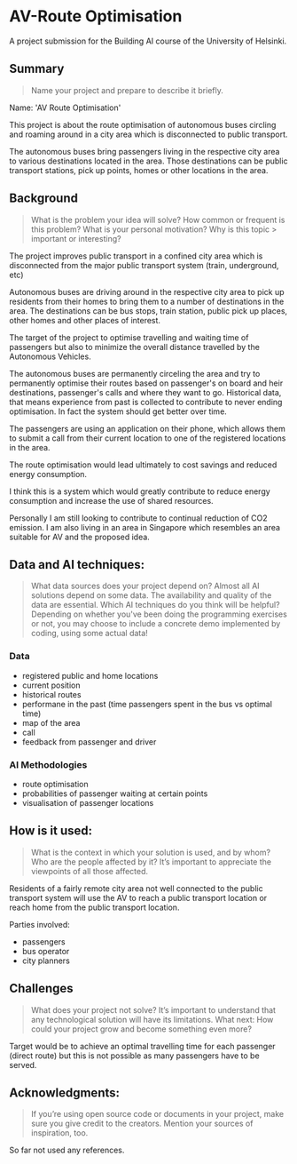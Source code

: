 
# AV-Route Optimisation

A project submission for the Building AI course of the University of Helsinki.


## Summary
> Name your project and prepare to describe it briefly.

Name: 'AV Route Optimisation' 

This project is about the route optimisation of autonomous buses circling and roaming around in a city area which is disconnected to public transport.

The autonomous buses bring passengers living in the respective city area to various destinations located in the area. Those destinations can be public transport stations, pick up points, homes or other locations in the area.



## Background
> What is the problem your idea will solve? How common or frequent is this problem? What is your personal motivation? Why is this topic > important or interesting?
> 
The project improves public transport in a confined city area which is disconnected from the major public transport system (train, underground, etc)

Autonomous buses are driving around in the respective city area to pick up residents from their homes to bring them to a number of destinations in the area. The destinations can be bus stops, train station, public pick up places, other homes and other places of interest.

The target of the project to optimise travelling and waiting time of passengers but also to minimize the overall distance travelled by the Autonomous Vehicles.


The autonomous buses are permanently circeling the area and try to permanently optimise their routes based on passenger's on board and heir destinations, passenger's calls and where they want to go. Historical data, that means experience from past is collected to contribute to never ending optimisation. In fact the system should get better over time.

The passengers are using an application on their phone, which allows them to submit a call from their current location to one of the registered locations in the area.

The route optimisation would lead ultimately to cost savings and reduced energy consumption. 

I think this is a system which would greatly contribute to reduce energy consumption and increase the use of shared resources. 

Personally I am still looking to contribute to continual reduction of CO2 emission. I am also living in an area in Singapore which resembles an area suitable for AV and the proposed idea.



## Data and AI techniques: 
> What data sources does your project depend on? Almost all AI solutions depend on some data. The availability and quality of the data
> are essential. Which AI techniques do you think will be helpful? Depending on whether you've been doing the programming exercises or
> not, you may choose to include a concrete demo implemented by coding, using some actual data!

### Data
+ registered public and home locations
+ current position
+ historical routes 
+ performane in the past (time passengers spent in the bus vs optimal time)
+ map of the area
+ call
+ feedback from passenger and driver

### AI Methodologies
+ route optimisation
+ probabilities of passenger waiting at certain points
+ visualisation of passenger locations


## How is it used: 
> What is the context in which your solution is used, and by whom? Who are the people affected by it? It’s important to appreciate the
> viewpoints of all those affected.

Residents of a fairly remote city area not well connected to the public transport system will use the AV to reach a public transport location or reach home from the public transport location.

Parties involved:
* passengers
* bus operator
* city planners


## Challenges

> What does your project not solve? It’s important to understand that any technological solution will have its limitations.
> What next: How could your project grow and become something even more?

Target would be to achieve an optimal travelling time for each passenger (direct route) but this is not possible as many passengers have to be served.


## Acknowledgments: 
> If you’re using open source code or documents in your project, make sure you give credit to the creators. Mention your sources of
> inspiration, too.

So far not used any references.

